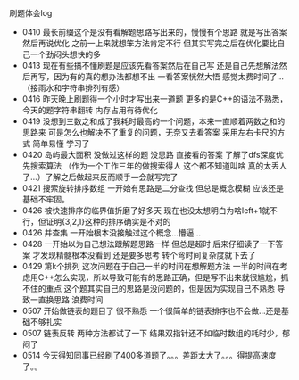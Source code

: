 刷题体会log
* 0410 最长前缀这个是没有看解题思路写出来的，慢慢有个思路 就是写出答案 然后再说优化 之前一上来就想笨方法肯定不行 但其实写完之后在优化要比自己一个劲闷头想快的多
* 0413 现在有些搞不懂刷题是应该先看答案然后在自己写 还是自己先想解法然后再写，因为有的真的想办法都想不出 一看答案恍然大悟 感觉太费时间了...（接雨水和字符串排列有感）
* 0416 昨天晚上刷题得一个小时才写出来一道题 更多的是C++的语法不熟悉，今天的题字符串翻转 内存占用有待优化
* 0419 没想到三数之和成了我耗时最高的一个问题，本来一直顺着两数之和的思路来 可是怎么也解决不了重复的问题，无奈又去看答案 采用左右卡尺的方式 简单易懂 学习了
* 0420 岛屿最大面积 没做过这样的题 没思路 直接看的答案 了解了dfs深度优先搜索算法 （作为一个工作三年的做搜索得人 这个都不知道叫啥 真的太丢人了...）了解之后做起来反而顺手一会就写完了
* 0421 搜索旋转排序数组 一开始有思路是二分查找 但总是概念模糊 应该还是基础不牢固。
* 0426 被快速排序的临界值折磨了好多天 现在也没太想明白为啥left+1就不行，但证明{3,2,1}这种的排序确实是不对的 
* 0426 并查集 一开始根本没接触过这个概念...懵逼...
* 0428 一开始以为自己想法跟解题思路一样 但总是超时 后来仔细读了一下答案 才发现精髓根本没看到 还是要多思考 转个弯时间复杂度就下去了
* 0429 第k个排列 这次问题在于自己一半的时间在想解题方法 一半的时间在考虑用C++怎么实现，所以导致可能有的思路正确，但是写不出来就很尴尬，抓不住的重点 这个题其实自己的思路是没问题的，但是因为实现自己不熟悉 导致一直换思路 浪费时间 
* 0507 开始做链表的题目了 很不熟悉 一个很简单的链表排序也不会做...还是基础不够扎实 
* 0507 链表反转 两种方法都试了一下 结果双指针还不如临时数组的耗时少，郁闷了
* 0514 今天得知同事已经刷了400多道题了。。。差距太大了。。。得提高速度了。。
